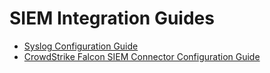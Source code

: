 # SIEM Integration Guides
- [Syslog Configuration Guide](syslog_configuration.md)
- [CrowdStrike Falcon SIEM Connector Configuration Guide](crowdstrike_falcon_siem_connector_configuration.md)
